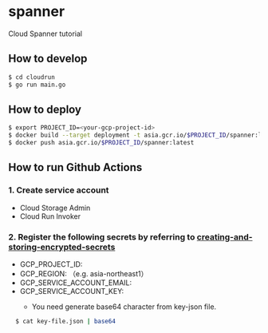 # spanner

Cloud Spanner tutorial

## How to develop

```bash
$ cd cloudrun
$ go run main.go
```

## How to deploy

```bash
$ export PROJECT_ID=<your-gcp-project-id>
$ docker build --target deployment -t asia.gcr.io/$PROJECT_ID/spanner:latest .
$ docker push asia.gcr.io/$PROJECT_ID/spanner:latest
```

## How to run Github Actions

### 1. Create service account

- Cloud Storage Admin
- Cloud Run Invoker

### 2. Register the following secrets by referring to [creating-and-storing-encrypted-secrets](https://help.github.com/ja/actions/configuring-and-managing-workflows/creating-and-storing-encrypted-secrets)

- GCP_PROJECT_ID: <your-gcp-project-id>
- GCP_REGION: <your-gcp-region>（e.g. asia-northeast1）
- GCP_SERVICE_ACCOUNT_EMAIL: <your-gcp-service-account>
- GCP_SERVICE_ACCOUNT_KEY: <your-gcp-service-account-key>
  - You need generate base64 character from key-json file.

```bash
  $ cat key-file.json | base64
```
